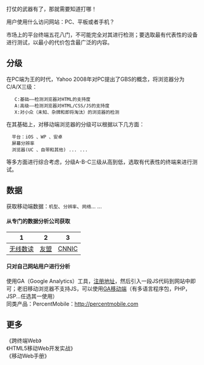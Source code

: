 打仗的武器有了，那就需要知道打哪！

用户使用什么访问网站：PC、平板或者手机？

市场上的平台终端五花八门，不可能完全对其进行检测；要选取最有代表性的设备进行测试，以最小的代价包含最广泛的内容。


## 分级
在PC端为王的时代，Yahoo 2008年对PC提出了GBS的概念，将浏览器分为C/A/X三级：

       C:基础——检测浏览器对HTML的支持度
       A:高级——检测浏览器对HTML/CSS/JS的支持度
       X:对小众（未知、杂牌和即将淘汰）的浏览器的检测

在其基础上，对移动端浏览器的分级可以根据以下几方面：

      平台：iOS 、WP 、安卓
      屏幕分辨率
      浏览器(UC 、自带和其他) ... ...

等多方面进行综合考虑，分级A-B-C三级从高到低，选取有代表性的终端来进行测试。


## 数据
获取移动端数据：`机型`、`分辨率`、`网络`... ...

#### 从专门的数据分析公司获取
|1|2|3|
|----|----|----|
|[无线数读](http://wdm.console.aliyun.com/pub2/publicos.htm?spm=0.0.0.0.EutI6n)|[友盟](http://www.umeng.com/umengdata_reports)|[CNNIC](http://cnnic.net.cn/hlwfzyj/hlwxzbg/)|

#### 只对自己网站用户进行分析
使用GA（Google Analytics）工具，[注册地址](http://www.google.com/analytics/)，然后引入一段JS代码到网站中即可；老旧移动浏览器不支持JS，可以使用[GA移动端](http://code.google.com/mobile/analytics/download.html#download_the_google_analytics_server_side_package)（有多语言程序包，PHP，JSP...任选其一使用）<br/>
同类产品：PercentMobile：http://percentmobile.com


## 更多
《跨终端Web》<br/>
《HTML5移动Web开发实战》<br/>
《移动Web手册》
